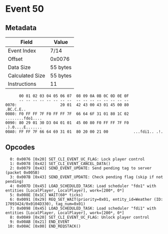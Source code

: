 # Event 50

## Metadata

| Field           | Value    |
|-----------------|----------|
| Event Index     | 7/14     |
| Offset          | 0x0076   |
| Data Size       | 55 bytes |
| Calculated Size | 55 bytes |
| Instructions    | 11       |

```
      00 01 02 03 04 05 06 07  08 09 0A 0B 0C 0D 0E 0F
      -- -- -- -- -- -- -- --  -- -- -- -- -- -- -- --
0070:                   20 01  42 43 00 43 01 45 00 80         .BC.C.E..
0080: F0 FF FF 7F F0 FF FF 7F  66 64 6F 31 01 80 1C 02  ........fdo1....
0090: 80 29 01 30 D3 04 01 01  45 00 80 F0 FF FF 7F F0  .).0....E.......
00A0: FF FF 7F 66 64 69 31 01  80 20 00 21 00           ...fdi1.. .!.   
```

## Opcodes

```
  0: 0x0076 [0x20] SET_CLI_EVENT_UC_FLAG: Lock player control
  1: 0x0078 [0x42] SET_CLI_EVENT_CANCEL_DATA()
  2: 0x0079 [0x43] SEND_EVENT_UPDATE: Send pending tag to server (packet 0x005B)
  3: 0x007B [0x43] SEND_EVENT_UPDATE: Check pending flag (skip if not pending)
  4: 0x007D [0x45] LOAD_SCHEDULED_TASK: Load scheduler "fdo1" with entities [LocalPlayer, LocalPlayer], work=[200*, 0*]
  5: 0x008E [0x1C] WAIT(60* ticks)
  6: 0x0091 [0x29] REQ_SET_WAIT(priority=0x01, entity_id=Weather (ID: 17093424/0x0104D330), tag_num=0x01)
  7: 0x0098 [0x45] LOAD_SCHEDULED_TASK: Load scheduler "fdi1" with entities [LocalPlayer, LocalPlayer], work=[200*, 0*]
  8: 0x00A9 [0x20] SET_CLI_EVENT_UC_FLAG: Unlock player control
  9: 0x00AB [0x21] END_EVENT
 10: 0x00AC [0x00] END_REQSTACK()
```
